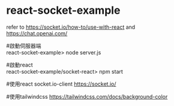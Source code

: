 # react-socket-example
refer to https://socket.io/how-to/use-with-react and https://chat.openai.com/

#啟動伺服器端\
react-socket-example> node server.js

#啟動react\
react-socket-example/socket-react> npm start

#使用react socket.io-client
https://socket.io/

#使用tailwindcss
https://tailwindcss.com/docs/background-color
